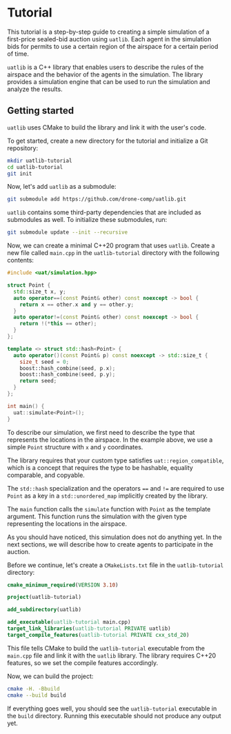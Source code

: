 # Tutorial

This tutorial is a step-by-step guide to creating a simple simulation of
a first-price sealed-bid auction using `uatlib`.  Each agent in the simulation
bids for permits to use a certain region of the airspace for a certain period
of time.

`uatlib` is a C++ library that enables users to describe the rules of the
airspace and the behavior of the agents in the simulation.  The library
provides a simulation engine that can be used to run the simulation and analyze
the results.

## Getting started

`uatlib` uses CMake to build the library and link it with the user's code.

To get started, create a new directory for the tutorial and initialize
a Git repository:

```bash
mkdir uatlib-tutorial
cd uatlib-tutorial
git init
```

Now, let's add `uatlib` as a submodule:

```bash
git submodule add https://github.com/drone-comp/uatlib.git
```

`uatlib` contains some third-party dependencies that are included as submodules
as well.  To initialize these submodules, run:

```bash
git submodule update --init --recursive
```

Now, we can create a minimal C++20 program that uses `uatlib`.  Create a new
file called `main.cpp` in the `uatlib-tutorial` directory with the following
contents:

```cpp
#include <uat/simulation.hpp>

struct Point {
  std::size_t x, y;
  auto operator==(const Point& other) const noexcept -> bool {
    return x == other.x and y == other.y;
  }
  auto operator!=(const Point& other) const noexcept -> bool {
    return !(*this == other);
  }
};

template <> struct std::hash<Point> {
  auto operator()(const Point& p) const noexcept -> std::size_t {
    size_t seed = 0;
    boost::hash_combine(seed, p.x);
    boost::hash_combine(seed, p.y);
    return seed;
  }
};

int main() {
  uat::simulate<Point>();
}
```

To describe our simulation, we first need to describe the type
that represents the locations in the airspace.  In the example above,
we use a simple `Point` structure with `x` and `y` coordinates.

The library requires that your custom type satisfies `uat::region_compatible`,
which is a concept that requires the type to be hashable, equality comparable,
and copyable.

The `std::hash` specialization and the operators `==` and `!=` are required to
use `Point` as a key in a `std::unordered_map` implicitly created by the
library.

The `main` function calls the `simulate` function with `Point` as the template
argument.  This function runs the simulation with the given type representing
the locations in the airspace.

As you should have noticed, this simulation does not do anything yet.  In the
next sections, we will describe how to create agents to participate in the
auction.

Before we continue, let's create a `CMakeLists.txt` file in the `uatlib-tutorial`
directory:

```cmake
cmake_minimum_required(VERSION 3.10)

project(uatlib-tutorial)

add_subdirectory(uatlib)

add_executable(uatlib-tutorial main.cpp)
target_link_libraries(uatlib-tutorial PRIVATE uatlib)
target_compile_features(uatlib-tutorial PRIVATE cxx_std_20)
```

This file tells CMake to build the `uatlib-tutorial` executable from the
`main.cpp` file and link it with the `uatlib` library.  The library
requires C++20 features, so we set the compile features accordingly.

Now, we can build the project:

```bash
cmake -H. -Bbuild
cmake --build build
```

If everything goes well, you should see the `uatlib-tutorial` executable in the
`build` directory.  Running this executable should not produce any output yet.
